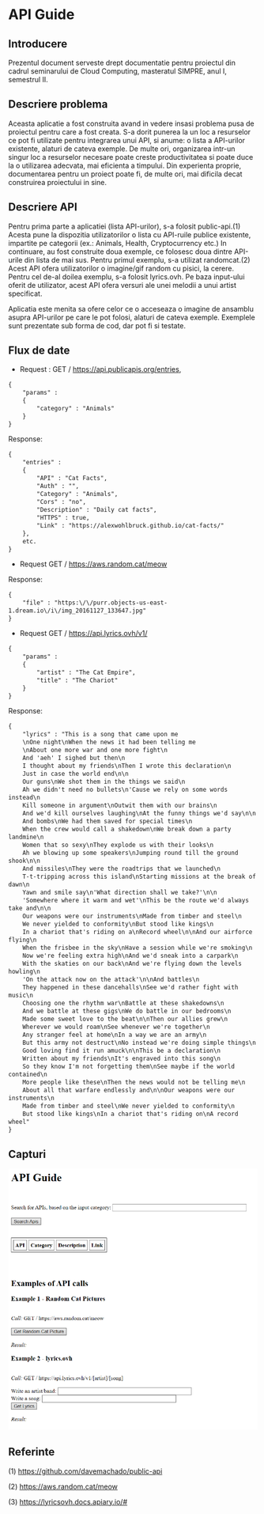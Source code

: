 # API Guide

## Introducere
Prezentul document serveste drept documentatie pentru proiectul din cadrul seminarului de Cloud Computing, masteratul SIMPRE, anul I, semestrul II.

## Descriere problema
Aceasta aplicatie a fost construita avand in vedere insasi problema pusa de proiectul pentru care a fost creata. S-a dorit punerea la un loc a resurselor ce pot fi utilizate pentru integrarea unui API, si anume: o lista a API-urilor existente, alaturi de cateva exemple. 
De multe ori, organizarea intr-un singur loc a resurselor necesare poate creste productivitatea si poate duce la o utilizarea adecvata, mai eficienta a timpului. Din experienta proprie, documentarea pentru un proiect poate fi, de multe ori, mai dificila decat construirea proiectului in sine.

## Descriere API
Pentru prima parte a aplicatiei (lista API-urilor), s-a folosit public-api.(1) Acesta pune la dispozitia utilizatorilor o lista cu API-ruile publice existente, impartite pe categorii (ex.: Animals, Health, Cryptocurrency etc.) 
In continuare, au fost construite doua exemple, ce folosesc doua dintre API-urile din lista de mai sus.
Pentru primul exemplu, s-a utilizat randomcat.(2) Acest API ofera utilizatorilor o imagine/gif random cu pisici, la cerere.
Pentru cel de-al doilea exemplu, s-a folosit lyrics.ovh. Pe baza input-ului oferit de utilizator, acest API ofera versuri ale unei melodii a unui artist specificat.

Aplicatia este menita sa ofere celor ce o acceseaza o imagine de ansamblu asupra API-urilor pe care le pot folosi, alaturi de cateva exemple. Exemplele sunt prezentate sub forma de cod, dar pot fi si testate.

## Flux de date

- Request : GET / https://api.publicapis.org/entries,
```
{
    "params" : 
    {
        "category" : "Animals"
    }
}
```
Response:
```
{
    "entries" : 
    {
        "API" : "Cat Facts",
        "Auth" : "",
        "Category" : "Animals",
        "Cors" : "no",
        "Description" : "Daily cat facts",
        "HTTPS" : true,
        "Link" : "https://alexwohlbruck.github.io/cat-facts/"
    },
    etc.
}
```

- Request GET / https://aws.random.cat/meow

Response: 
```
{
    "file" : "https:\/\/purr.objects-us-east-1.dream.io\/i\/img_20161127_133647.jpg"
}
```

- Request GET / https://api.lyrics.ovh/v1/
```
{
    "params" : 
    {
        "artist" : "The Cat Empire",
        "title" : "The Chariot"
    }
}
```
Response:
```
{
    "lyrics" : "This is a song that came upon me
    \nOne night\nWhen the news it had been telling me
    \nAbout one more war and one more fight\n
    And 'aeh' I sighed but then\n
    I thought about my friends\nThen I wrote this declaration\n
    Just in case the world end\n\n
    Our guns\nWe shot them in the things we said\n
    Ah we didn't need no bullets\n'Cause we rely on some words instead\n
    Kill someone in argument\nOutwit them with our brains\n
    And we'd kill ourselves laughing\nAt the funny things we'd say\n\n
    And bombs\nWe had them saved for special times\n
    When the crew would call a shakedown\nWe break down a party landmine\n
    Women that so sexy\nThey explode us with their looks\n
    Ah we blowing up some speakers\nJumping round till the ground shook\n\n
    And missiles\nThey were the roadtrips that we launched\n
    T-t-tripping across this island\nStarting missions at the break of dawn\n
    Yawn and smile say\n'What direction shall we take?'\n\n
    'Somewhere where it warm and wet'\nThis be the route we'd always take and\n\n
    Our weapons were our instruments\nMade from timber and steel\n
    We never yielded to conformity\nBut stood like kings\n
    In a chariot that's riding on a\nRecord wheel\n\nAnd our airforce flying\n
    When the frisbee in the sky\nHave a session while we're smoking\n
    Now we're feeling extra high\nAnd we'd sneak into a carpark\n
    With the skaties on our back\nAnd we're flying down the levels howling\n
    'On the attack now on the attack'\n\nAnd battles\n
    They happened in these dancehalls\nSee we'd rather fight with music\n
    Choosing one the rhythm war\nBattle at these shakedowns\n
    And we battle at these gigs\nWe do battle in our bedrooms\n
    Made some sweet love to the beat\n\nThen our allies grew\n
    Wherever we would roam\nSee whenever we're together\n
    Any stranger feel at home\nIn a way we are an army\n
    But this army not destruct\nNo instead we're doing simple things\n
    Good loving find it run amuck\n\nThis be a declaration\n
    Written about my friends\nIt's engraved into this song\n
    So they know I'm not forgetting them\nSee maybe if the world contained\n
    More people like these\nThen the news would not be telling me\n
    About all that warfare endlessly and\n\nOur weapons were our instruments\n
    Made from timber and steel\nWe never yielded to conformity\n
    But stood like kings\nIn a chariot that's riding on\nA record wheel"
}
```


## Capturi

![Alt text](/PaginaPrincipala.PNG?raw=true "Pagina principala")

## Referinte
(1) https://github.com/davemachado/public-api

(2) https://aws.random.cat/meow

(3) https://lyricsovh.docs.apiary.io/#

